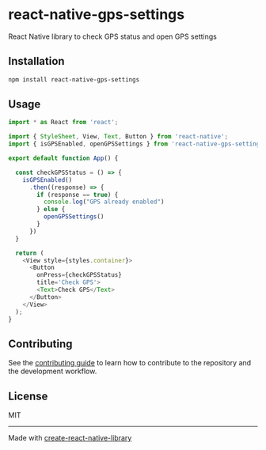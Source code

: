 # react-native-gps-settings
React Native library to check GPS status and open GPS settings
## Installation

```sh
npm install react-native-gps-settings
```

## Usage

```js
import * as React from 'react';

import { StyleSheet, View, Text, Button } from 'react-native';
import { isGPSEnabled, openGPSSettings } from 'react-native-gps-settings';

export default function App() {

  const checkGPSStatus = () => {
    isGPSEnabled()
      .then((response) => {
        if (response == true) {
          console.log("GPS already enabled")
        } else {
          openGPSSettings()
        }
      })
  }

  return (
    <View style={styles.container}>
      <Button
        onPress={checkGPSStatus}
        title='Check GPS'>
        <Text>Check GPS</Text>
      </Button>
    </View>
  );
}
```

## Contributing

See the [contributing guide](CONTRIBUTING.md) to learn how to contribute to the repository and the development workflow.

## License

MIT

---

Made with [create-react-native-library](https://github.com/callstack/react-native-builder-bob)

